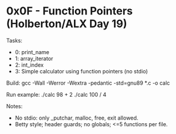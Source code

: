 # 0x0F - Function Pointers (Holberton/ALX Day 19)

Tasks:
- 0: print_name
- 1: array_iterator
- 2: int_index
- 3: Simple calculator using function pointers (no stdio)

Build:
  gcc -Wall -Werror -Wextra -pedantic -std=gnu89 *.c -o calc

Run example:
  ./calc 98 + 2
  ./calc 100 / 4

Notes:
- No stdio: only _putchar, malloc, free, exit allowed.
- Betty style; header guards; no globals; <=5 functions per file.
